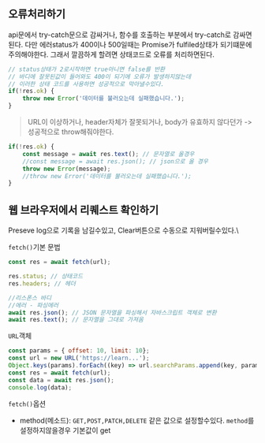 ## 오류처리하기
api문에서 try-catch문으로 감싸거나, 함수를 호출하는 부분에서 try-catch로 감싸면된다.
다만 에러status가 400이나 500일때는 Promise가 fulfiled상태가 되기떄문에 주의해야한다.
그래서 깔끔하게 할려면 상태코드로 오류를 처리하면된다.
```js
// status상태가 2로시작하면 true아니면 false를 반환
// 바디에 잘못된값이 들어와도 400이 되기에 오류가 발생하지않는데
// 이러한 상태 코드를 사용하면 성공적으로 막아낼수있다.
if(!res.ok) {
	throw new Error('데이터를 불러오는데 실패했습니다.');
}
```
> URL이 이상하거나, header자체가 잘못되거나, body가 유효하지 않다던가 -> 성공적으로 throw해줘야한다.
```js
if(!res.ok) {
	const message = await res.text(); // 문자열로 올경우
	//const message = await res.json(); // json으로 올 경우
	throw new Error(message);
	//throw new Error('데이터를 불러오는데 실패했습니다.');
}
```

## 웹 브라우저에서 리퀘스트 확인하기
Preseve log으로 기록을 남길수있고, Clear버튼으로 수동으로 지워버릴수있다.\

`fetch()`기본 문법
```js
const res = await fetch(url);

res.status; // 상태코드
res.headers; // 헤더

//리스폰스 바디
//에러 - 파싱에러
await res.json(); // JSON 문자열을 파싱해서 자바스크립트 객체로 변환
await res.text(); // 문자열을 그대로 가져옴
```

`URL`객체
```js
const params = { offset: 10, limit: 10};
const url = new URL('https://learn...');
Object.keys(params).forEach((key) => url.searchParams.append(key, params[key]));
const res = await fetch(url);
const data = await res.json();
console.log(data);
```

`fetch()`옵션
- method(메소드): `GET,POST,PATCH,DELETE` 같은 값으로 설정할수있다. `method`를 설정하지않을경우 기본값이 get
